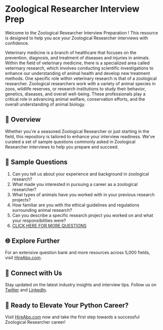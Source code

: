 # Zoological Researcher Interview Prep

Welcome to the Zoological Researcher Interview Preparation ! This resource is designed to help you ace your Zoological Researcher interviews with confidence.

Veterinary medicine is a branch of healthcare that focuses on the prevention, diagnosis, and treatment of diseases and injuries in animals. Within the field of veterinary medicine, there is a specialized area called veterinary research, which involves conducting scientific investigations to enhance our understanding of animal health and develop new treatment methods. One specific role within veterinary research is that of a zoological researcher. Zoological researchers work with a variety of animal species in zoos, wildlife reserves, or research institutions to study their behavior, genetics, diseases, and overall well-being. These professionals play a critical role in advancing animal welfare, conservation efforts, and the overall understanding of animal biology.

## 🚀 Overview

Whether you're a seasoned Zoological Researcher or just starting in the field, this repository is tailored to enhance your interview readiness. We've curated a set of sample questions commonly asked in Zoological Researcher interviews to help you prepare and succeed.

## 📝 Sample Questions

1. Can you tell us about your experience and background in zoological research?
2. What made you interested in pursuing a career as a zoological researcher?
3. What types of animals have you worked with in your previous research projects?
4. How familiar are you with the ethical guidelines and regulations surrounding animal research?
5. Can you describe a specific research project you worked on and what your responsibilities were?
6. [CLICK HERE FOR MORE QUESTIONS](https://hireabo.com/job/24_2_29/Zoological%20Researcher)

## 🌐 Explore Further

For an extensive question bank and more resources across 5,000 fields, visit [HireAbo.com](https://www.hireabo.com).

## 📱 Connect with Us

Stay updated on the latest industry insights and interview tips. Follow us on [Twitter](https://twitter.com/hireabo) and [LinkedIn](https://www.linkedin.com/in/hire-abo-3609972a8/).

## 🚀 Ready to Elevate Your Python Career?

Visit [HireAbo.com](https://www.hireabo.com) now and take the first step towards a successful Zoological Researcher career!